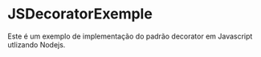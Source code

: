 JSDecoratorExemple
==================

Este é um exemplo de implementação do padrão decorator em Javascript utlizando Nodejs.

